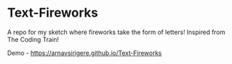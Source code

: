 # Text-Fireworks
A repo for my sketch where fireworks take the form of letters! Inspired from The Coding Train!

Demo - https://arnavsirigere.github.io/Text-Fireworks

